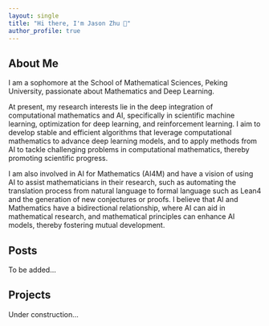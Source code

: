 ```yaml
---
layout: single
title: "Hi there, I'm Jason Zhu 👋"
author_profile: true
---
```


## About Me

I am a sophomore at the School of Mathematical Sciences, Peking University, passionate about Mathematics and Deep Learning.

At present, my research interests lie in the deep integration of computational mathematics and AI, specifically
in scientific machine learning, optimization for deep learning, and reinforcement learning. I aim to develop
stable and efficient algorithms that leverage computational mathematics to advance deep learning models,
and to apply methods from AI to tackle challenging problems in computational mathematics, thereby promoting scientific
progress.

I am also involved in AI for Mathematics (AI4M) and have a vision of using AI to assist mathematicians in their research, such as automating the translation process from natural language to formal language such as Lean4 and the generation of new conjectures or proofs. I believe that AI and Mathematics have a bidirectional relationship, where AI can aid in mathematical research, and mathematical principles can enhance AI models, thereby fostering mutual development.

## Posts

To be added...

## Projects

Under construction...

